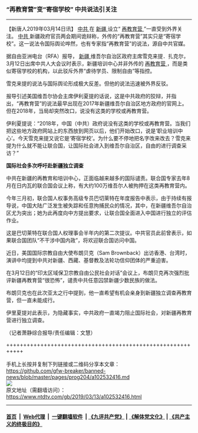 ### “再教育营”变“寄宿学校” 中共说法引关注
------------------------

<div class="post_content" itemprop="articleBody">
 <p>
  【新唐人2019年03月14日讯】
  <a href="https://www.ntdtv.com/gb/中共.htm">
   中共
  </a>
  在
  <a href="https://www.ntdtv.com/gb/新疆.htm">
   新疆
  </a>
  设立“
  <a href="https://www.ntdtv.com/gb/再教育营.htm">
   再教育营
  </a>
  ”一直受到外界关注。
  <a href="https://www.ntdtv.com/gb/中共.htm">
   中共
  </a>
  新疆政府官员两会期间诡辩称，外传的“再教育营”其实只是“寄宿学校”。这一说法令国际舆论哗然，也有专家指“再教育营”的说法，源自中共官媒。
 </p>
 <p>
  据自由亚洲电台（RFA）报导，
  <a href="https://www.ntdtv.com/gb/新疆.htm">
   新疆
  </a>
  维吾尔自治区政府主席雪克来提．扎克尔，3月12日出席中共人大会议时表示，新疆培训中心并非外传的
  <a href="https://www.ntdtv.com/gb/再教育营.htm">
   再教育营
  </a>
  ，而是类似寄宿学校的机构，以此驳斥外界“虐待学员、限制自由”等指控。
 </p>
 <p>
  雪克来提的说法与国际舆论形成极大反差。但他的说法迅速被外界反驳。
 </p>
 <p>
  报导引述美国维吾尔协会主席伊利夏提的话说，这是中共政府的狡辩，并指出，“再教育营”的说法最早出现在2017年新疆维吾尔自治区地方政府的官网上。但在2018年，当局却突然改口，说没有这类的学校或再教育营。
 </p>
 <p>
  伊利夏提说：“2018年，中国（中共）政府说没有这类的学校或再教育营。当我们把这些地方政府网站上的东西放到网页以后，他们开始改口，说是‘职业培训中心’。今天雪克来提又说它是‘寄宿学校’。为什么要不停地把名字改来改去？雪克来提为什么就不能让联合国，让国际社会进入到维吾尔自治区，自由的进行调查采访？”
 </p>
 <p>
  <strong>
   国际社会多次呼吁赴新疆独立调查
  </strong>
 </p>
 <p>
  中共在新疆的再教育和培训中心，正面临越来越多的国际谴责。联合国专家去年8月在日内瓦的联合国会议上称，有大约100万维吾尔人被拘押在这类再教育营内。
 </p>
 <p>
  今年三月初，联合国人权事务高级专员巴切莱特在年度报告中表示，由于持续有报导说，中国大陆广泛发生被失踪和任意拘捕民众的情况，其中，在新疆维吾尔自治区尤为突出；她为此再度向中方提出要求，让联合国全面进入中国进行独立的评估作业。
 </p>
 <p>
  这是巴切莱特在联合国人权理事会半年内的第二次提议。中共官员此前曾表示，如果联合国团队“不干涉中国内政”，将欢迎联合国访问中国。
 </p>
 <p>
  近日，美国国际宗教自由大使布朗贝克（Sam Brownback）出访香港、台湾时，演讲中均提到中共对新疆、西藏、基督教及法轮功信仰团体的严重迫害。
 </p>
 <p>
  在3月12日的“印太区域保卫宗教自由公民社会对话”会议上，布朗贝克再次强烈批评新疆再教育营“很恐怖”，谴责中共任意囚禁新疆少数民族的做法。
 </p>
 <p>
  布朗贝克也在此次亚太之行中提到，他一直希望有机会亲身到新疆独立调查再教育营，但一直未能成行。
 </p>
 <p>
  伊里夏提对此表示，为隐藏事实，中共政府一直竭力阻止国际社会，对新疆再教育营进行独立调查。
 </p>
 <p>
  （记者萧静综合报导/责任编辑：文慧）
 </p>
 <div class="single_ad">
 </div>
</div>

+++++++++++++++++++++++++++++++++++++++++++++++++++++++++++<br/><br/>
手机上长按并复制下列链接或二维码分享本文章：<br/>
https://github.com/gfw-breaker/banned-news/blob/master/pages/prog204/a102532416.md <br/>
<a href='https://github.com/gfw-breaker/banned-news/blob/master/pages/prog204/a102532416.md'><img src='https://github.com/gfw-breaker/banned-news/blob/master/pages/prog204/a102532416.md.png'/></a> <br/>
原文地址（需翻墙访问）：https://www.ntdtv.com/gb/2019/03/13/a102532416.html


------------------------
#### [首页](https://github.com/gfw-breaker/banned-news/blob/master/README.md) &nbsp;|&nbsp; [Web代理](https://github.com/labour-camp/helloworld) &nbsp;|&nbsp; [一键翻墙软件](https://github.com/gfw-breaker/nogfw/blob/master/README.md) &nbsp;| [《九评共产党》](https://github.com/gfw-breaker/9ping.md/blob/master/README.md#九评之一评共产党是什么) | [《解体党文化》](https://github.com/gfw-breaker/jtdwh.md/blob/master/README.md) | [《共产主义的终极目的》](https://github.com/gfw-breaker/gczydzjmd.md/blob/master/README.md)

